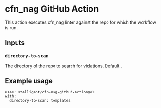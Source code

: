 # cfn_nag GitHub Action

This action executes cfn_nag linter against the repo for which the workflow is run.

## Inputs

### `directory-to-scan`

The directory of the repo to search for violations. Default `.`

## Example usage

```
uses: stelligent/cfn-nag-github-action@v1
with:
  directory-to-scan: templates
```
